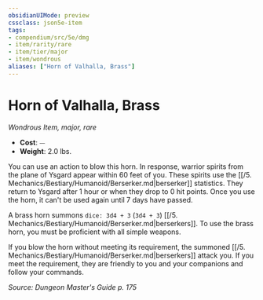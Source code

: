 ```yaml
---
obsidianUIMode: preview
cssclass: json5e-item
tags:
- compendium/src/5e/dmg
- item/rarity/rare
- item/tier/major
- item/wondrous
aliases: ["Horn of Valhalla, Brass"]
---
```

# Horn of Valhalla, Brass
*Wondrous Item, major, rare*  

- **Cost**: ⏤
- **Weight**: 2.0 lbs.

You can use an action to blow this horn. In response, warrior spirits from the plane of Ysgard appear within 60 feet of you. These spirits use the [[/5. Mechanics/Bestiary/Humanoid/Berserker.md|berserker]] statistics. They return to Ysgard after 1 hour or when they drop to 0 hit points. Once you use the horn, it can't be used again until 7 days have passed.

A brass horn summons `dice: 3d4 + 3` (`3d4 + 3`) [[/5. Mechanics/Bestiary/Humanoid/Berserker.md|berserkers]]. To use the brass horn, you must be proficient with all simple weapons.

If you blow the horn without meeting its requirement, the summoned [[/5. Mechanics/Bestiary/Humanoid/Berserker.md|berserkers]] attack you. If you meet the requirement, they are friendly to you and your companions and follow your commands.

*Source: Dungeon Master's Guide p. 175*